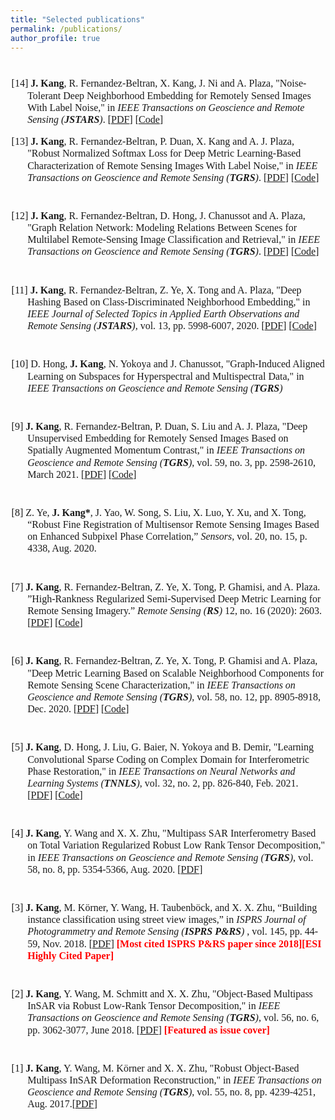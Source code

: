 ```yaml
---
title: "Selected publications"
permalink: /publications/
author_profile: true
---
```

<style>
.page__content p {
    margin: 0 0 0em;
}
p{
    /*margin: 0;*/
    /*padding: -30;*/
    /*line-height: 15px;*/
}
/* a{
	color:#7c1313;
} */
p.big {
  line-height: 1.2;
}
ul{
    /*margin: 0;*/
    /*padding: -30;*/
    line-height: 15px;
    margin-block-start: 0em;
    margin-block-end: 0em;
}
ul li, ol li {
    margin-bottom: 0.em;
}
h1, h2, h3, h4, h5, h6 {
	padding-bottom: 0.2em;
	margin: 1em 0 0.5em;
	border-bottom: 2px solid #f2f3f3;
}
br {
    line-height: 10px;
 }
</style>

<br>

<font face = "Times New Roman" size="3"> 
<ul>

<p class="big" style="text-indent: -1.6rem;margin-left: 0rem;">
<span> [14] <b>J. Kang</b>, R. Fernandez-Beltran, X. Kang, J. Ni and A. Plaza, "Noise-Tolerant Deep Neighborhood Embedding for Remotely Sensed Images With Label Noise," in <i>IEEE Transactions on Geoscience and Remote Sensing (<b>JSTARS</b>)</i>. [<a href="../files/NTDNE.pdf" target="_blank">PDF</a>] [<a href="https://github.com/jiankang1991/NTDNE" target="_blank">Code</a>]
</span>
</p>

<p class="big" style="text-indent: -1.6rem;margin-left: 0rem;">
<span> [13] <b>J. Kang</b>, R. Fernandez-Beltran, P. Duan, X. Kang and A. J. Plaza, "Robust Normalized Softmax Loss for Deep Metric Learning-Based Characterization of Remote Sensing Images With Label Noise," in <i>IEEE Transactions on Geoscience and Remote Sensing (<b>TGRS</b>)</i>. [<a href="../files/RNSL.pdf" target="_blank">PDF</a>] [<a href="https://github.com/jiankang1991/RNSL" target="_blank">Code</a>]
</span>
</p>

<br>
<p class="big" style="text-indent: -1.6rem;margin-left: 0rem;">
<span> [12] <b>J. Kang</b>, R. Fernandez-Beltran, D. Hong, J. Chanussot and A. Plaza, "Graph Relation Network: Modeling Relations Between Scenes for Multilabel Remote-Sensing Image Classification and Retrieval," in <i>IEEE Transactions on Geoscience and Remote Sensing (<b>TGRS</b>)</i>. [<a href="../files/SNDL.pdf" target="_blank">PDF</a>] [<a href="https://github.com/jiankang1991/GRN-SNDL" target="_blank">Code</a>]
</span>
</p>

<br>
<p class="big" style="text-indent: -1.6rem;margin-left: 0rem;">
<span> [11] <b>J. Kang</b>, R. Fernandez-Beltran, Z. Ye, X. Tong and A. Plaza, "Deep Hashing Based on Class-Discriminated Neighborhood Embedding," in <i>IEEE Journal of Selected Topics in Applied Earth Observations and Remote Sensing (<b>JSTARS</b>)</i>, vol. 13, pp. 5998-6007, 2020. [<a href="https://ieeexplore.ieee.org/iel7/4609443/8994817/09210177.pdf" target="_blank">PDF</a>] [<a href="https://github.com/jiankang1991/CDNE" target="_blank">Code</a>]
</span>
</p>

<br>
<p class="big" style="text-indent: -1.6rem;margin-left: 0rem;">
<span> [10] D. Hong, <b>J. Kang</b>, N. Yokoya and J. Chanussot, "Graph-Induced Aligned Learning on Subspaces for Hyperspectral and Multispectral Data," in <i>IEEE Transactions on Geoscience and Remote Sensing (<b>TGRS</b>)</i>
</span>
</p>

<br>
<p class="big" style="text-indent: -1.6rem;margin-left: 0rem;">
<span> [9] <b>J. Kang</b>, R. Fernandez-Beltran, P. Duan, S. Liu and A. J. Plaza, "Deep Unsupervised Embedding for Remotely Sensed Images Based on Spatially Augmented Momentum Contrast," in <i>IEEE Transactions on Geoscience and Remote Sensing (<b>TGRS</b>)</i>, vol. 59, no. 3, pp. 2598-2610, March 2021. [<a href="../files/SauMoCo.pdf" target="_blank">PDF</a>] [<a href="https://github.com/jiankang1991/SauMoCo" target="_blank">Code</a>]
</span>
</p>

<br>
<p class="big" style="text-indent: -1.6rem;margin-left: 0rem;">
<span> [8] Z. Ye, <b>J. Kang*</b>, J. Yao, W. Song, S. Liu, X. Luo, Y. Xu, and X. Tong, “Robust Fine Registration of Multisensor Remote Sensing Images Based on Enhanced Subpixel Phase Correlation,” <i>Sensors</i>, vol. 20, no. 15, p. 4338, Aug. 2020.
</span>
</p>

<br>
<p class="big" style="text-indent: -1.6rem;margin-left: 0rem;">
<span> [7] <b>J. Kang</b>, R. Fernandez-Beltran, Z. Ye, X. Tong, P. Ghamisi, and A. Plaza. ”High-Rankness Regularized Semi-Supervised Deep Metric Learning for Remote Sensing Imagery.” <i>Remote Sensing (<b>RS</b>)</i> 12, no. 16 (2020): 2603. [<a href="https://www.mdpi.com/2072-4292/12/16/2603/htm" target="_blank">PDF</a>] [<a href="https://github.com/jiankang1991/HR-S2DML" target="_blank">Code</a>]
</span>
</p>

<br>
<p class="big" style="text-indent: -1.6rem;margin-left: 0rem;">
<span> [6] <b>J. Kang</b>, R. Fernandez-Beltran, Z. Ye, X. Tong, P. Ghamisi and A. Plaza, "Deep Metric Learning Based on Scalable Neighborhood Components for Remote Sensing Scene Characterization," in <i>IEEE Transactions on Geoscience and Remote Sensing (<b>TGRS</b>)</i>, vol. 58, no. 12, pp. 8905-8918, Dec. 2020. [<a href="../files/SNCA_CE.pdf" target="_blank">PDF</a>] [<a href="https://github.com/jiankang1991/SNCA_CE" target="_blank">Code</a>]
</span>
</p>

<br>
<p class="big" style="text-indent: -1.6rem;margin-left: 0rem;">
<span> [5] <b>J. Kang</b>, D. Hong, J. Liu, G. Baier, N. Yokoya and B. Demir, "Learning Convolutional Sparse Coding on Complex Domain for Interferometric Phase Restoration," in <i>IEEE Transactions on Neural Networks and Learning Systems (<b>TNNLS</b>)</i>, vol. 32, no. 2, pp. 826-840, Feb. 2021. [<a href="https://arxiv.org/pdf/2003.03440.pdf" target="_blank">PDF</a>] [<a href="https://github.com/jiankang1991/ComCSC" target="_blank">Code</a>] 
</span>
</p>

<br>
<p class="big" style="text-indent: -1.6rem;margin-left: 0rem;">
<span> [4] <b>J. Kang</b>, Y. Wang and X. X. Zhu, "Multipass SAR Interferometry Based on Total Variation Regularized Robust Low Rank Tensor Decomposition," in <i>IEEE Transactions on Geoscience and Remote Sensing (<b>TGRS</b>)</i>, vol. 58, no. 8, pp. 5354-5366, Aug. 2020. [<a href="https://ieeexplore.ieee.org/iel7/36/4358825/08985534.pdf" target="_blank">PDF</a>]
</span>
</p>

<br>
<p class="big" style="text-indent: -1.6rem;margin-left: 0rem;">
<span> [3] <b>J. Kang</b>, M. Körner, Y. Wang, H. Taubenböck, and X. X. Zhu, “Building instance classification using street view images,” in <i>ISPRS Journal of Photogrammetry and Remote Sensing (<b>ISPRS P&RS</b>) </i>, vol. 145, pp. 44-59, Nov. 2018. [<a href="https://reader.elsevier.com/reader/sd/pii/S0924271618300352?token=51107EF9A397A40C7D22BB8AF2E345BC6FAC46AF5568B135D3EBF6BE083C3196F08062619087CC16EAB0D7C6983434C1" target="_blank">PDF</a>] <b><font color="#FF0000">[Most cited ISPRS P&RS paper since 2018][ESI Highly Cited Paper]</font></b>
</span>
</p>

<br>
<p class="big" style="text-indent: -1.6rem;margin-left: 0rem;">
<span> [2] <b>J. Kang</b>, Y. Wang, M. Schmitt and X. X. Zhu, "Object-Based Multipass InSAR via Robust Low-Rank Tensor Decomposition," in <i>IEEE Transactions on Geoscience and Remote Sensing (<b>TGRS</b>)</i>, vol. 56, no. 6, pp. 3062-3077, June 2018. [<a href="https://ieeexplore.ieee.org/iel7/36/4358825/08303748.pdf" target="_blank">PDF</a>] <b><font color="#FF0000">[Featured as issue cover]</font></b>
</span>
</p>

<br>
<p class="big" style="text-indent: -1.6rem;margin-left: 0rem;">
<span> [1] <b>J. Kang</b>, Y. Wang, M. Körner and X. X. Zhu, "Robust Object-Based Multipass InSAR Deformation Reconstruction," in <i>IEEE Transactions on Geoscience and Remote Sensing (<b>TGRS</b>)</i>, vol. 55, no. 8, pp. 4239-4251, Aug. 2017.[<a href="https://ieeexplore.ieee.org/iel7/36/4358825/07926387.pdf" target="_blank">PDF</a>]
</span>
</p>

</ul>
</font>
